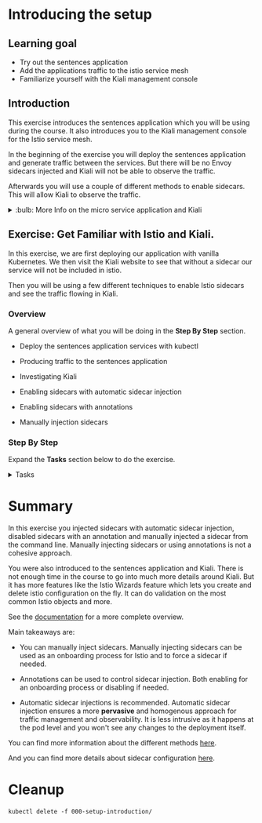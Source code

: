 [//]: # (Copyright, Eficode )
[//]: # (Origin: https://github.com/eficode-academy/istio-katas)
[//]: # (Tags: #sentences #kiali)

# Introducing the setup

## Learning goal

- Try out the sentences application
- Add the applications traffic to the istio service mesh
- Familiarize yourself with the Kiali management console

## Introduction

This exercise introduces the sentences application which you will be using during the course.
It also introduces you to the Kiali management console for the Istio service mesh.

In the beginning of the exercise you will deploy the sentences application 
and generate traffic between the services. But there will be no Envoy sidecars 
injected and Kiali will not be able to observe the traffic.

Afterwards you will use a couple of different methods to enable sidecars. This 
will allow Kiali to observe the traffic.

<details>
    <summary> :bulb: More Info on the micro service application and Kiali </summary>

### Sentences application

This application implements a simple 'sentences' builder, which can build
sentences from the following simple algorithm:

```
age = random(0,100)
name = random(['Peter','Ray','Egon'])
return name + ' is ' + age + ' years'
```
The application is made up of three services, one which can be queried for the
random age, one which can be queried for a random name and a frontend sentence service, which
calls the two other through HTTP requests and formats the final sentences.

The source code for the application can be seen in the  [sentences-app/](sentences-app/) folder.

### Kiali

Kiali provides dashboards and observability by showing you the structure and 
health of your service mesh. It provides detailed metrics, Grafana access and 
integrates with Jaeger for distributed tracing.

One of it's most powerful features are it's graphs. They provide a powerful way 
to visualize the topology oy your service mesh. 

It provides four main graph renderings of the mesh telemetry.

* The **workload** graph provides a detailed view of communication between workloads.

* The **app** graph aggregates the workloads with the same `app` labeling, which provides a more logical view.

* The **versioned app** graph aggregates by app, but breaks out the different versions providing traffic breakdowns that are version-specific.

* The **service** graph provides a high-level view, which aggregates all traffic for defined services.

![Kiali overview](images/kiali-overview.png)

We are using Kiali to visualize the work done in this Istio course.

</details>

## Exercise: Get Familiar with Istio and Kiali.

In this exercise, we are first deploying our application with vanilla 
Kubernetes. We then visit the Kiali website to see that without a 
sidecar our service will not be included in istio.

Then you will be using a few different techniques to enable Istio sidecars 
and see the traffic flowing in Kiali.

### Overview

A general overview of what you will be doing in the **Step By Step** section.

- Deploy the sentences application services with kubectl

- Producing traffic to the sentences application

- Investigating Kiali

- Enabling sidecars with automatic sidecar injection

- Enabling sidecars with annotations

- Manually injection sidecars

### Step By Step

Expand the **Tasks** section below to do the exercise.

<details>
    <summary> Tasks </summary>

#### Task: Inspect you namespace

___

You will need to know your namespace for later exercises. Find it with the 
following command.

```console
kubectl config view --output 'jsonpath={..namespace}'; echo
```

You should see something like below depending on your namespace. E.g. user1, 
user2, user3, etc.

```console
user1
```

#### Task: Deploy the sentences application

___

Open a terminal in the root of the git repository (istio-katas) and use `kubectl` to deploy `v1` of the application.

```console
kubectl apply -f 000-setup-introduction/
```

#### Task: Observe the number of services and pods running

___

```console
kubectl get pod,svc
```

You should see something like:

```console
NAME                             READY   STATUS    RESTARTS   AGE
pod/age-7976688957-mbvzz         1/1     Running   0          2s
pod/name-v1-587b56cdf4-rwcwt     1/1     Running   0          2s
pod/sentences-6dffccb8c6-7fd57   1/1     Running   0          2s

NAME                TYPE        CLUSTER-IP       EXTERNAL-IP   PORT(S)          AGE
service/age         ClusterIP   172.20.123.133   <none>        5000/TCP         2s
service/name        ClusterIP   172.20.108.51    <none>        5000/TCP         2s
service/sentences   NodePort    172.20.168.218   <none>        5000:30326/TCP   2s
```

#### Task: Run the `loop-query.sh` script

___

Run the following to continuously query the sentence service and observe the output.

Do this is a **new** terminal.

```console
./scripts/loop-query.sh
```

You should see output from the shell that looks like this.

```console
Using 10.0.36.130:30459, header ''
Egon is 40 years.
Ray is 16 years.
Peter is 38 years.
Peter is 19 years.
Ray is 66 years.
```

Traffic is now flowing between the services. But that **doesn't** mean it is part of 
the service mesh yet...

#### Task: Open Kiali and find the sentences application

___


Make sure **Namespace** is selected from the drop down at the top left and 
enter **your** namespace.

![Select Namespace](images/kiali-namespace-select.png)

Browse to **Applications** on the left hand menu and select `sentences`.

You will see the application, workloads and services are discovered by Kiali. 
But not much else.

The red icons beside the workloads mean we have no istio sidecars deployed.
Browse the different tabs to see that there is no traffic nor metrics being captured. 
As there are no sidecars the traffic is **not** part of the istio service mesh.

![Sentences with no sidecars](images/kiali-no-sidecars.png)

#### Task: Pull sentences application down

___


```console
kubectl delete -f 000-setup-introduction/
```

#### Task: Enable automatic sidecar injection

___


```console
kubectl label namespace <YOUR_NAMESPACE> istio-injection=enabled
```

#### Task: Redeploy sentences application

___


```console
kubectl apply -f 000-setup-introduction/
```

Observe the number of services and pods running.

```console
kubectl get pod,svc
```

You should see two containers per POD.

```console
NAME                                READY   STATUS    RESTARTS   AGE
pod/age-v1-6fccc84ff-kkdgn          2/2     Running   0          4m4s
pod/name-v1-6644f45d6f-lndkm        2/2     Running   0          4m4s
pod/sentences-v1-5bbf7bcfcb-fphpp   2/2     Running   0          4m4s

NAME                TYPE        CLUSTER-IP       EXTERNAL-IP   PORT(S)          AGE
service/age         ClusterIP   172.20.228.238   <none>        5000/TCP         4m5s
service/name        ClusterIP   172.20.213.23    <none>        5000/TCP         4m4s
service/sentences   NodePort    172.20.106.197   <none>        5000:32092/TCP   4m4s
```

Run the following command to observe envoy proxy.

```console
kubectl get pods -o=custom-columns=NAME:.metadata.name,CONTAINERS:.spec.containers[*].name
```

This should show an istio proxy sidecar for each service.

```console
NAME                            CONTAINERS
age-v1-676bf56bdd-m6bcj         age,istio-proxy
name-v1-587b56cdf4-6tnhs        name,istio-proxy
sentences-v1-6ccc9fdcc5-fzt2g   sentences,istio-proxy
```

#### Task: Run the loop-query.sh script

___


```console
./scripts/loop-query.sh
```

#### Task: Browse kiali and investigate the traffic flow

___


Browse to **Applications** on the left hand menu and select `sentences`.

> Remember to filter by **your** namespace.

Now you can see there are sidecars and the traffic is part of the mesh. 

- Browse the different tabs to see the traffic and metrics being captured.

> :bulb: It may take a minute before Kiali starts showing the traffic and 
> metrics. You can change the refresh rate in the top right hand corner.

![Sentences with sidecars](images/kiali-with-sidecars.png)


#### Task: Disable automatic sidecar injection for the `age` service

___


Edit the file `000-setup-introduction/age.yaml` and add the annotation 
`sidecar.istio.io/inject: 'false'`.

```yaml
apiVersion: apps/v1
kind: Deployment
metadata:
  labels:
    app: sentences
    mode: age
    version: v1
  name: age-v1
spec:
  replicas: 1
  selector:
    matchLabels:
      app: sentences
      mode: age
      version: v1
  template:
    metadata:
      labels:
        app: sentences
        mode: age
        version: v1
      annotations:                          # Annotations block
        sidecar.istio.io/inject: 'false'    # Enable or Disable sidecar injection
    spec:
      containers:
      - image: praqma/istio-sentences:v1
        name: age
        ports:
          - containerPort: 5000
        env:
        - name: "SENTENCE_MODE"
          value: "age"
```

Apply the changes to the `age.yaml` file.

```console
kubectl apply -f 000-setup-introduction/age.yaml
```

Use kubectl to see the number of pods running.

```console
kubectl get pods
```

You should, eventually, see that the `age` service has only **one** pod. E.g. it no 
longer has a sidecar and is **not** part of the service mesh.

```console
NAME                            READY   STATUS    RESTARTS   AGE
age-v1-574bfbb6b4-qb6rv         1/1     Running   0          3m50s
name-v1-795cf79f69-clrw4        2/2     Running   0          8m41s
sentences-v1-7cfbb658b6-rthxn   2/2     Running   0          8m41s
```

> Using automatic sidecar injection is the recommended way to add services 
> to the mesh as it is provides a more **pervasive** and homogenous approach. 
> If you do not want a sidecar for a service, use an **opt out** approach.

#### Task: Inject sidecar for the `age` service

___


You can manually inject sidecars to services. Even if the deployment is 
annotated. 

Run the following command to inject a sidecar for the `age` service.

```console
cat 000-setup-introduction/age.yaml |grep -v inject | kubectl apply -f -
```

Use kubectl to see the number of pods running.

```console
kubectl get pods
```

You should now see that the `age` service has **two** pods. E.g. it has 
a sidecar and is **again** part of the service mesh.

```console
NAME                            READY   STATUS    RESTARTS   AGE
age-v1-7b9f67b7dc-qxlxx         2/2     Running   0          76s
name-v1-795cf79f69-clrw4        2/2     Running   0          16m
sentences-v1-7cfbb658b6-rthxn   2/2     Running   0          16m
```

#### Task: Investigate the different graphs

___


Browse to the **graphs** and investigate the service, workload, app 
and versioned app graphs from the drop down at the top.

> :bulb: Use the display options to modify what is shown in the 
> different graphs. Showing request distribution is something
> we will be using often. Also ensure you are running the 
> `loop-query.sh` script to generate traffic.

![Graph Details](images/kiali-details.png)

</details>

# Summary

In this exercise you injected sidecars with automatic sidecar injection, 
disabled sidecars with an annotation and manually injected a sidecar from 
the command line.  Manually injecting sidecars or 
using annotations is not a cohesive approach.

You were also introduced to the sentences application and Kiali. There is not 
enough time in the course to go into much more details around Kiali. But it 
has more features like the Istio Wizards feature which lets you create and 
delete istio configuration on the fly. It can do validation on the most common 
Istio objects and more. 

See the [documentation](https://kiali.io/documentation/latest/features/) 
for a more complete overview.

Main takeaways are:

* You can manually inject sidecars. Manually injecting sidecars can be used as 
an onboarding process for Istio and to force a sidecar if needed.

* Annotations can be used to control sidecar injection. Both enabling for an 
onboarding process or disabling if needed.

* Automatic sidecar injections is recommended. Automatic sidecar injection 
ensures a more **pervasive** and homogenous approach for traffic management 
and observability. It is less intrusive as it happens at the pod level and 
you won't see any changes to the deployment itself.

You can find more information about the different methods 
[here](https://istio.io/latest/docs/setup/additional-setup/sidecar-injection/).

And you can find more details about sidecar configuration 
[here](https://istio.io/latest/docs/concepts/traffic-management/#sidecars).

# Cleanup

```console
kubectl delete -f 000-setup-introduction/
```
